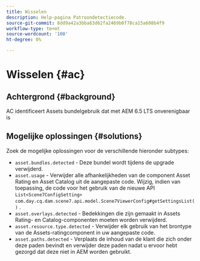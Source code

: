 ```yaml
---
title: Wisselen
description: Help-pagina Patroondetectiecode.
source-git-commit: 8dd9a42a3bba63d62fa2469b0f78ca15a608b4f9
workflow-type: tm+mt
source-wordcount: '108'
ht-degree: 0%

---
```


# Wisselen {#ac}

## Achtergrond {#background}

AC identificeert Assets bundelgebruik dat met AEM 6.5 LTS onverenigbaar is

<!-- Alexandru: drafting for now ## Possible implications and risks {#implications-and-risks} -->

## Mogelijke oplossingen {#solutions}

Zoek de mogelijke oplossingen voor de verschillende hieronder subtypes:

* `asset.bundles.detected` - Deze bundel wordt tijdens de upgrade verwijderd.
* `asset.usage` - Verwijder alle afhankelijkheden van de component Asset Rating en Asset Catalog uit de aangepaste code. Wijzig, indien van toepassing, de code voor het gebruik van de nieuwe API `List<Scene7ConfigSetting>` `com.day.cq.dam.scene7.api.model.Scene7ViewerConfig#getSettingsList()` .
* `asset.overlays.detected` - Bedekkingen die zijn gemaakt in Assets Rating- en Catalog-componenten moeten worden verwijderd.
* `asset.resource.type.detected` - Verwijder elk gebruik van het brontype van de Assets-ratingcomponent in uw aangepaste code.
* `asset.paths.detected` - Verplaats de inhoud van de klant die zich onder deze paden bevindt en verwijder deze paden nadat u ervoor hebt gezorgd dat deze niet in AEM worden gebruikt.